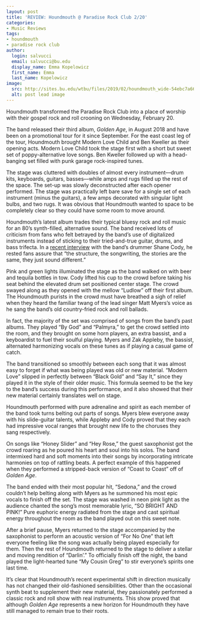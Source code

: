 ```yaml
---
layout: post
title: 'REVIEW: Houndmouth @ Paradise Rock Club 2/20'
categories:
- Music Reviews
tags:
- houndmouth
- paradise rock club
author:
  login: salvucci
  email: salvucci@bu.edu
  display_name: Emma Kopelowicz
  first_name: Emma
  last_name: Kopelowicz
image:
  src: http://sites.bu.edu/wtbu/files/2019/02/houndmouth_wide-54ebc7a66087dec60969e5d26b6b178520390f45.jpg
  alt: post lead image
---
```

Houndmouth transformed the Paradise Rock Club into a place of worship with their gospel rock and roll crooning on Wednesday, February 20.

The band released their third album, _Golden Age_, in August 2018 and have been on a promotional tour for it since September. For the east coast leg of the tour, Houndmouth brought Modern Love Child and Ben Kweller as their opening acts. Modern Love Child took the stage first with a short but sweet set of poppy-alternative love songs. Ben Kweller followed up with a head-banging set filled with punk garage rock-inspired tunes.

The stage was cluttered with doubles of almost every instrument––drum kits, keyboards, guitars, basses––while amps and rugs filled up the rest of the space. The set-up was slowly deconstructed after each opener performed. The stage was practically left bare save for a single set of each instrument (minus the guitars), a few amps decorated with singular light bulbs, and two rugs. It was obvious that Houndmouth wanted to space to be completely clear so they could have some room to move around.

Houndmouth’s latest album trades their typical bluesy rock and roll music for an 80’s synth-filled, alternative sound. The band received lots of criticism from fans who felt betrayed by the band’s use of digitalized instruments instead of sticking to their tried-and-true guitar, drums, and bass trifecta. In a [recent interview](http://sites.bu.edu/wtbu/2019/02/15/interview-houndmouth/) with the band’s drummer Shane Cody, he rested fans assure that “the structure, the songwriting, the stories are the same, they just sound different.”

Pink and green lights illuminated the stage as the band walked on with beer and tequila bottles in tow. Cody lifted his cup to the crowd before taking his seat behind the elevated drum set positioned center stage. The crowd swayed along as they opened with the mellow “Ludlow” off their first album. The Houndmouth purists in the crowd must have breathed a sigh of relief when they heard the familiar twang of the lead singer Matt Myers’s voice as he sang the band’s old country-fried rock and roll ballads.

In fact, the majority of the set was comprised of songs from the band’s past albums. They played “By God” and “Palmyra,” to get the crowd settled into the room, and they brought on some horn players, an extra bassist, and a keyboardist to fuel their soulful playing. Myers and Zak Appleby, the bassist, alternated harmonizing vocals on these tunes as if playing a casual game of catch.

The band transitioned so smoothly between each song that it was almost easy to forget if what was being played was old or new material. “Modern Love” slipped in perfectly between “Black Gold” and “Say It,” since they played it in the style of their older music. This formula seemed to be the key to the band’s success during this performance, and it also showed that their new material certainly translates well on stage.

Houndmouth performed with pure adrenaline and spirit as each member of the band took turns belting out parts of songs. Myers blew everyone away with his slide-guitar talents, while Appleby and Cody proved that they each had impressive vocal ranges that brought new life to the choruses they sang respectively.

On songs like “Honey Slider” and “Hey Rose,” the guest saxophonist got the crowd roaring as he poured his heart and soul into his solos. The band intermixed hard and soft moments into their songs by incorporating intricate harmonies on top of rattling beats. A perfect example of this happened when they performed a stripped-back version of “Coast to Coast” off of _Golden Age_.

The band ended with their most popular hit, “Sedona,” and the crowd couldn’t help belting along with Myers as he summoned his most epic vocals to finish off the set. The stage was washed in neon pink light as the audience chanted the song’s most memorable lyric, “SO BRIGHT AND PINK!” Pure euphoric energy radiated from the stage and cast spiritual energy throughout the room as the band played out on this sweet note.

After a brief pause, Myers returned to the stage accompanied by the saxophonist to perform an acoustic version of “For No One” that left everyone feeling like the song was actually being played especially for them. Then the rest of Houndmouth returned to the stage to deliver a stellar and moving rendition of “Darlin’.” To officially finish off the night, the band played the light-hearted tune “My Cousin Greg” to stir everyone’s spirits one last time.

It’s clear that Houndmouth’s recent experimental shift in direction musically has not changed their old-fashioned sensibilities. Other than the occasional synth beat to supplement their new material, they passionately performed a classic rock and roll show with real instruments. This show proved that although _Golden Age_ represents a new horizon for Houndmouth they have still managed to remain true to their roots.